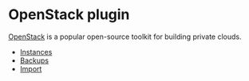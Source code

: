 # OpenStack plugin

[OpenStack](https://www.openstack.org/) is a popular open-source toolkit
for building private clouds.

- [Instances](instances.md)
- [Backups](backups.md)
- [Import](import.md)
